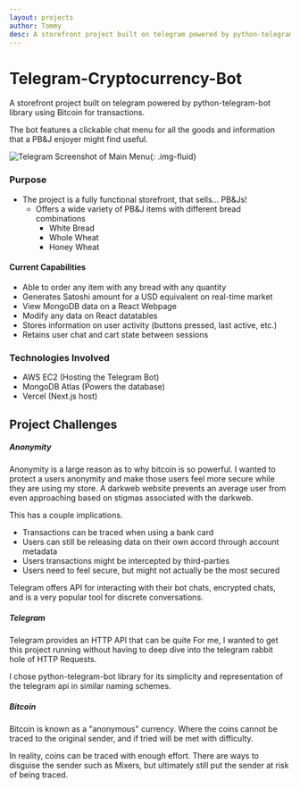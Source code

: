 ```yaml
---
layout: projects
author: Tommy
desc: A storefront project built on telegram powered by python-telegram-bot library using Bitcoin for transactions.
---
```

# Telegram-Cryptocurrency-Bot
A storefront project built on telegram powered by python-telegram-bot library using Bitcoin for transactions.

The bot features a clickable chat menu for all the goods and information that a PB&J enjoyer might find useful.

![Telegram Screenshot of Main Menu]({{site.baseurl}}/assets/images/Telegram-MainMenu_Screenshot.PNG){: .img-fluid}


### Purpose
- The project is a fully functional storefront, that sells... PB&Js!
   - Offers a wide variety of PB&J items with different bread combinations
        - White Bread
        - Whole Wheat
        - Honey Wheat

#### Current Capabilities
- Able to order any item with any bread with any quantity
- Generates Satoshi amount for a USD equivalent on real-time market
- View MongoDB data on a React Webpage
- Modify any data on React datatables 
- Stores information on user activity (buttons pressed, last active, etc.)
- Retains user chat and cart state between sessions

### Technologies Involved
- AWS EC2 (Hosting the Telegram Bot)
- MongoDB Atlas (Powers the database)
- Vercel (Next.js host)

## Project Challenges
##### Anonymity 
Anonymity is a large reason as to why bitcoin is so powerful. I wanted to protect a users anonymity and make those users feel more secure while they are using my store. A darkweb website prevents an average user from even approaching based on stigmas associated with the darkweb.

This has a couple implications.
- Transactions can be traced when using a bank card
- Users can still be releasing data on their own accord through account metadata
- Users transactions might be intercepted by third-parties
- Users need to feel secure, but might not actually be the most secured

Telegram offers API for interacting with their bot chats, encrypted chats, and is a very popular tool for discrete conversations.

##### Telegram
Telegram provides an HTTP API that can be quite  For me, I wanted to get this project running without having to deep dive into the telegram rabbit hole of HTTP Requests.

I chose python-telegram-bot library for its simplicity and representation of the telegram api in similar naming schemes.

##### Bitcoin
Bitcoin is known as a "anonymous" currency. Where the coins cannot be traced to the original sender, and if tried will be met with difficulty.

In reality, coins can be traced with enough effort. There are ways to disguise the sender such as Mixers, but ultimately still put the sender at risk of being traced.